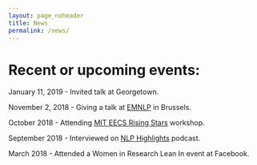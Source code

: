 ```yaml
---
layout: page_noheader
title: News
permalink: /news/
---
```


# Recent or upcoming events:

January 11, 2019 - Invited talk at Georgetown.

November 2, 2018 - Giving a talk at [EMNLP](http://emnlp2018.org/) in Brussels.

October 2018 - Attending [MIT EECS Rising Stars](https://risingstars18-eecs.mit.edu/) workshop.

September 2018 - Interviewed on [NLP Highlights](https://soundcloud.com/nlp-highlights/68-neural-models-of-factuality-with-rachel-rudinger) podcast.

March 2018 - Attended a Women in Research Lean In event at Facebook.
